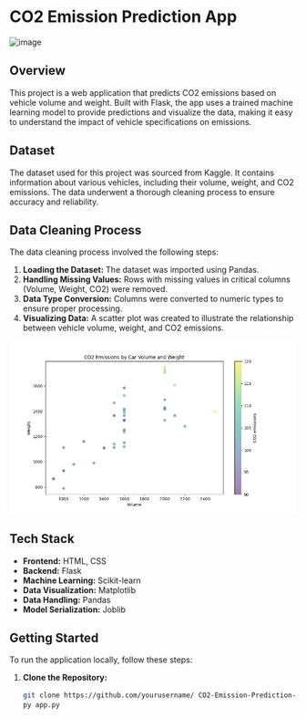 # CO2 Emission Prediction App

<img width="956" alt="image" src="https://github.com/user-attachments/assets/389305ae-b11e-4dc2-8ac4-a694e90922b1">


## Overview

This project is a web application that predicts CO2 emissions based on vehicle volume and weight. Built with Flask, the app uses a trained machine learning model to provide predictions and visualize the data, making it easy to understand the impact of vehicle specifications on emissions.

## Dataset

The dataset used for this project was sourced from Kaggle. It contains information about various vehicles, including their volume, weight, and CO2 emissions. The data underwent a thorough cleaning process to ensure accuracy and reliability.

## Data Cleaning Process

The data cleaning process involved the following steps:

1. **Loading the Dataset:** The dataset was imported using Pandas.
2. **Handling Missing Values:** Rows with missing values in critical columns (Volume, Weight, CO2) were removed.
3. **Data Type Conversion:** Columns were converted to numeric types to ensure proper processing.
4. **Visualizing Data:** A scatter plot was created to illustrate the relationship between vehicle volume, weight, and CO2 emissions.

![Data Visualization](static/co2_plot.png)

## Tech Stack

- **Frontend:** HTML, CSS
- **Backend:** Flask
- **Machine Learning:** Scikit-learn
- **Data Visualization:** Matplotlib
- **Data Handling:** Pandas
- **Model Serialization:** Joblib

## Getting Started

To run the application locally, follow these steps:

1. **Clone the Repository:**

   ```bash
   git clone https://github.com/yourusername/ CO2-Emission-Prediction-App.git
   py app.py
